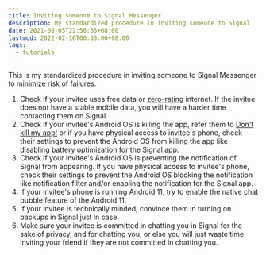 ```yaml
---
title: Inviting Someone to Signal Messenger
description: My standardized procedure in inviting someone to Signal
date: 2021-08-05T22:56:55+08:00
lastmod: 2022-02-16T00:55:00+08:00
tags:
  - tutorials
---
```

This is my standardized procedure in inviting someone to Signal Messenger to minimize risk of failures.

1. Check if your invitee uses free data or [zero-rating](https://en.wikipedia.org/wiki/Zero-rating) internet. If the invitee does not have a stable mobile data, you will have a harder time contacting them on Signal.
2. Check if your invitee's Android OS is killing the app, refer them to [Don't kill my app!](https://dontkillmyapp.com/) or if you have physical access to invitee's phone, check their settings to prevent the Android OS from killing the app like disabling battery optimization for the Signal app.
3. Check if your invitee's Android OS is preventing the notification of Signal from appearing. If you have physical access to invitee's phone, check their settings to prevent the Android OS blocking the notification like notification filter and/or enabling the notification for the Signal app.
4. If your invitee's phone is running Android 11, try to enable the native chat bubble feature of the Android 11.
5. If your invitee is technically minded, convince them in turning on backups in Signal just in case.
6. Make sure your invitee is committed in chatting you in Signal for the sake of privacy, and for chatting you, or else you will just waste time inviting your friend if they are not committed in chatting you.